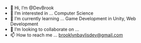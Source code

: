 - 👋 Hi, I’m @DevBrook
- 👀 I’m interested in ... Computer Science
- 🌱 I’m currently learning ... Game Development in Unity, Web Development
- 💞️ I’m looking to collaborate on ...
- 📫 How to reach me ... brooklynbaylisdev@gmail.com
